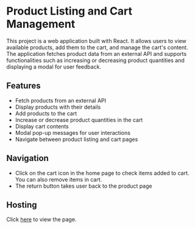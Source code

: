 # Product Listing and Cart Management

This project is a web application built with React. It allows users to view available products, add them to the cart, and manage the cart's content. The application fetches product data from an external API and supports functionalities such as increasing or decreasing product quantities and displaying a modal for user feedback.

## Features

- Fetch products from an external API
- Display products with their details
- Add products to the cart
- Increase or decrease product quantities in the cart
- Display cart contents
- Modal pop-up messages for user interactions
- Navigate between product listing and cart pages

## Navigation
- Click on the cart icon in the home page to check items added to cart. You can also remove items in cart.
- The return button takes user back to the product page

## Hosting
Click [here](https://product-listing-murex.vercel.app/) to view the page.